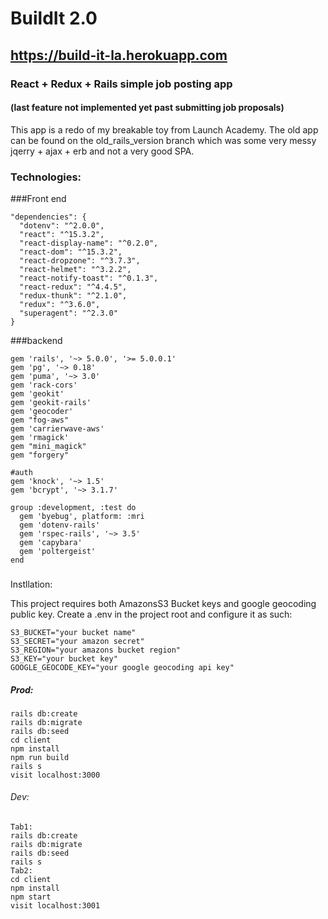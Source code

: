 # BuildIt 2.0
## https://build-it-la.herokuapp.com

### React + Redux + Rails simple job posting app
#### (last feature not implemented yet past submitting job proposals)

This app is a redo of my breakable toy from Launch Academy.
The old app can be found on the old_rails_version branch which was
some very messy jqerry + ajax + erb and not a very good SPA. 

### Technologies:

###Front end
```
"dependencies": {
  "dotenv": "^2.0.0",
  "react": "^15.3.2",
  "react-display-name": "^0.2.0",
  "react-dom": "^15.3.2",
  "react-dropzone": "^3.7.3",
  "react-helmet": "^3.2.2",
  "react-notify-toast": "^0.1.3",
  "react-redux": "^4.4.5",
  "redux-thunk": "^2.1.0",
  "redux": "^3.6.0",
  "superagent": "^2.3.0"
}
```

###backend
```
gem 'rails', '~> 5.0.0', '>= 5.0.0.1'
gem 'pg', '~> 0.18'
gem 'puma', '~> 3.0'
gem 'rack-cors'
gem 'geokit'
gem 'geokit-rails'
gem 'geocoder'
gem "fog-aws"
gem 'carrierwave-aws'
gem 'rmagick'
gem "mini_magick"
gem "forgery"

#auth
gem 'knock', '~> 1.5'
gem 'bcrypt', '~> 3.1.7'

group :development, :test do
  gem 'byebug', platform: :mri
  gem 'dotenv-rails'
  gem 'rspec-rails', '~> 3.5'
  gem 'capybara'
  gem 'poltergeist'
end
```

###
Instllation: 

This project requires both AmazonsS3 Bucket keys and google geocoding public key.
Create a .env in the project root and configure it as such:
```
S3_BUCKET="your bucket name"
S3_SECRET="your amazon secret"
S3_REGION="your amazons bucket region"
S3_KEY="your bucket key"
GOOGLE_GEOCODE_KEY="your google geocoding api key"
```

##### Prod:
```
rails db:create
rails db:migrate
rails db:seed
cd client
npm install
npm run build
rails s
visit localhost:3000
```

###### Dev:
```
Tab1:
rails db:create
rails db:migrate
rails db:seed
rails s
Tab2:
cd client
npm install
npm start
visit localhost:3001
```


